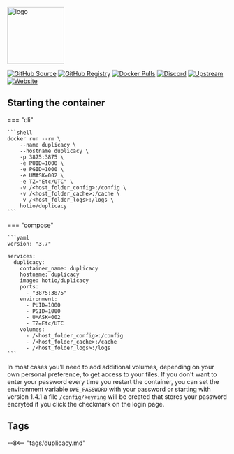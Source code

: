 [<img src="https://hotio.dev/img/duplicacy.png" alt="logo" height="130" width="130">](https://duplicacy.com/)

[![GitHub Source](https://img.shields.io/badge/github-source-ffb64c?style=flat-square&logo=github&logoColor=white&labelColor=757575)](https://github.com/hotio/duplicacy)
[![GitHub Registry](https://img.shields.io/badge/github-registry-ffb64c?style=flat-square&logo=github&logoColor=white&labelColor=757575)](https://github.com/orgs/hotio/packages/container/package/duplicacy)
[![Docker Pulls](https://img.shields.io/docker/pulls/hotio/duplicacy?color=ffb64c&style=flat-square&label=pulls&logo=docker&logoColor=white&labelColor=757575)](https://hub.docker.com/r/hotio/duplicacy)
[![Discord](https://img.shields.io/discord/610068305893523457?style=flat-square&color=ffb64c&label=discord&logo=discord&logoColor=white&labelColor=757575)](https://hotio.dev/discord)
[![Upstream](https://img.shields.io/badge/upstream-project-ffb64c?style=flat-square&labelColor=757575)](https://duplicacy.com/)
[![Website](https://img.shields.io/badge/website-hotio.dev-ffb64c?style=flat-square&labelColor=757575)](https://hotio.dev/containers/duplicacy)

## Starting the container

=== "cli"

    ```shell
    docker run --rm \
        --name duplicacy \
        --hostname duplicacy \
        -p 3875:3875 \
        -e PUID=1000 \
        -e PGID=1000 \
        -e UMASK=002 \
        -e TZ="Etc/UTC" \
        -v /<host_folder_config>:/config \
        -v /<host_folder_cache>:/cache \
        -v /<host_folder_logs>:/logs \
        hotio/duplicacy
    ```

=== "compose"

    ```yaml
    version: "3.7"

    services:
      duplicacy:
        container_name: duplicacy
        hostname: duplicacy
        image: hotio/duplicacy
        ports:
          - "3875:3875"
        environment:
          - PUID=1000
          - PGID=1000
          - UMASK=002
          - TZ=Etc/UTC
        volumes:
          - /<host_folder_config>:/config
          - /<host_folder_cache>:/cache
          - /<host_folder_logs>:/logs
    ```

In most cases you'll need to add additional volumes, depending on your own personal preference, to get access to your files. If you don't want to enter your password every time you restart the container, you can set the environment variable `DWE_PASSWORD` with your password or starting with version 1.4.1 a file `/config/keyring` will be created that stores your password encryted if you click the checkmark on the login page.

## Tags

--8<-- "tags/duplicacy.md"
